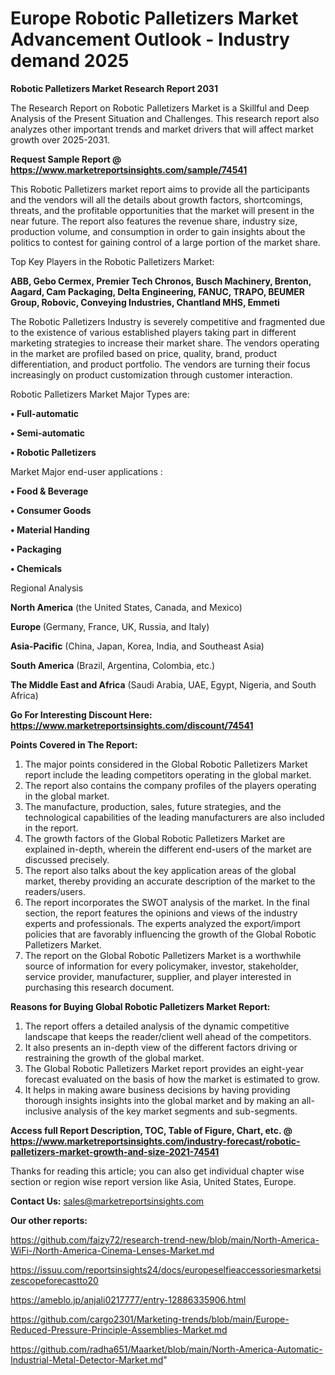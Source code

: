  # Europe Robotic Palletizers Market Advancement Outlook - Industry demand 2025

<strong>Robotic Palletizers Market Research Report 2031</strong>

The Research Report on Robotic Palletizers Market is a Skillful and Deep Analysis of the Present Situation and Challenges. This research report also analyzes other important trends and market drivers that will affect market growth over 2025-2031.

<strong>Request Sample Report @ <a href=https://www.marketreportsinsights.com/sample/74541>https://www.marketreportsinsights.com/sample/74541</a></strong>

This Robotic Palletizers market report aims to provide all the participants and the vendors will all the details about growth factors, shortcomings, threats, and the profitable opportunities that the market will present in the near future. The report also features the revenue share, industry size, production volume, and consumption in order to gain insights about the politics to contest for gaining control of a large portion of the market share.

Top Key Players in the Robotic Palletizers Market:

<strong>ABB, Gebo Cermex, Premier Tech Chronos, Busch Machinery, Brenton, Aagard, Cam Packaging, Delta Engineering, FANUC, TRAPO, BEUMER Group, Robovic, Conveying Industries, Chantland MHS, Emmeti</strong>

The Robotic Palletizers Industry is severely competitive and fragmented due to the existence of various established players taking part in different marketing strategies to increase their market share. The vendors operating in the market are profiled based on price, quality, brand, product differentiation, and product portfolio. The vendors are turning their focus increasingly on product customization through customer interaction.

Robotic Palletizers Market Major Types are:

<strong>• Full-automatic

• Semi-automatic

• Robotic Palletizers</strong>

Market Major end-user applications :

<strong>• Food & Beverage

• Consumer Goods

• Material Handing

• Packaging

• Chemicals</strong>

Regional Analysis

</u><strong><b>North America</b></strong> (the United States, Canada, and Mexico)

<strong><b>Europe </b></strong>(Germany, France, UK, Russia, and Italy)

<strong><b>Asia-Pacific</b></strong> (China, Japan, Korea, India, and Southeast Asia)

<strong><b>South America</b></strong> (Brazil, Argentina, Colombia, etc.)

<strong><b>The Middle East and Africa</b></strong> (Saudi Arabia, UAE, Egypt, Nigeria, and South Africa)

<strong>Go For Interesting Discount Here: <a href=https://www.marketreportsinsights.com/discount/74541>https://www.marketreportsinsights.com/discount/74541</a></strong>

<strong>Points Covered in The Report:</strong>
<ol>
  <li>The major points considered in the Global Robotic Palletizers Market report include the leading competitors operating in the global market.</li>
  <li>The report also contains the company profiles of the players operating in the global market.</li>
  <li>The manufacture, production, sales, future strategies, and the technological capabilities of the leading manufacturers are also included in the report.</li>
  <li>The growth factors of the Global Robotic Palletizers Market are explained in-depth, wherein the different end-users of the market are discussed precisely.</li>
  <li>The report also talks about the key application areas of the global market, thereby providing an accurate description of the market to the readers/users.</li>
  <li>The report incorporates the SWOT analysis of the market. In the final section, the report features the opinions and views of the industry experts and professionals. The experts analyzed the export/import policies that are favorably influencing the growth of the Global Robotic Palletizers Market.</li>
  <li>The report on the Global Robotic Palletizers Market is a worthwhile source of information for every policymaker, investor, stakeholder, service provider, manufacturer, supplier, and player interested in purchasing this research document.</li>
</ol>
<strong>Reasons for Buying Global Robotic Palletizers Market Report:</strong>

<ol>
  <li>The report offers a detailed analysis of the dynamic competitive landscape that keeps the reader/client well ahead of the competitors.</li>
  <li>It also presents an in-depth view of the different factors driving or restraining the growth of the global market.</li>
  <li>The Global Robotic Palletizers Market report provides an eight-year forecast evaluated on the basis of how the market is estimated to grow.</li>
  <li>It helps in making aware business decisions by having providing thorough insights insights into the global market and by making an all-inclusive analysis of the key market segments and sub-segments.</li>
</ol>
<strong>Access full Report Description, TOC, Table of Figure, Chart, etc. @ <a href=https://www.marketreportsinsights.com/industry-forecast/robotic-palletizers-market-growth-and-size-2021-74541>https://www.marketreportsinsights.com/industry-forecast/robotic-palletizers-market-growth-and-size-2021-74541</a></strong>


Thanks for reading this article; you can also get individual chapter wise section or region wise report version like Asia, United States, Europe.

<strong>Contact Us:</strong>
sales@marketreportsinsights.com

<strong>Our other reports:</strong>

<a href=https://github.com/faizy72/research-trend-new/blob/main/North-America-WiFi-/North-America-Cinema-Lenses-Market.md>https://github.com/faizy72/research-trend-new/blob/main/North-America-WiFi-/North-America-Cinema-Lenses-Market.md</a>

<a href=https://issuu.com/reportsinsights24/docs/europeselfieaccessoriesmarketsizescopeforecastto20>https://issuu.com/reportsinsights24/docs/europeselfieaccessoriesmarketsizescopeforecastto20</a>

<a href=https://ameblo.jp/anjali0217777/entry-12886335906.html>https://ameblo.jp/anjali0217777/entry-12886335906.html</a>

<a href=https://github.com/cargo2301/Marketing-trends/blob/main/Europe-Reduced-Pressure-Principle-Assemblies-Market.md>https://github.com/cargo2301/Marketing-trends/blob/main/Europe-Reduced-Pressure-Principle-Assemblies-Market.md</a>

<a href=https://github.com/radha651/Maarket/blob/main/North-America-Automatic-Industrial-Metal-Detector-Market.md>https://github.com/radha651/Maarket/blob/main/North-America-Automatic-Industrial-Metal-Detector-Market.md</a>"
